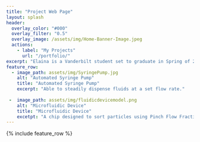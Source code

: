 ```yaml
---
title: "Project Web Page"
layout: splash
header:
  overlay_color: "#000"
  overlay_filter: "0.5"
  overlay_image: /assets/img/Home-Banner-Image.jpeg
  actions:
    - label: "My Projects"
      url: "/portfolio/"
excerpt: "Elaina is a Vanderbilt student set to graduate in Spring of 2027, she is majoring in Mechanical Engineering and minoring in Digital Fabrication."
feature_row:
  - image_path: assets/img/SyringePump.jpg
    alt: "Automated Syringe Pump"
    title: "Automated Syringe Pump"
    excerpt: "Able to steadily dispense fluids at a set flow rate."
    
 -  image_path: assets/img/fluidicdevicemodel.png
    alt: "Microfluidic Device"
    title: "Microfluidic Device"
    excetpt: "A chip designed to sort particles using Pinch Flow Fractionation."
---
```


{% include feature_row %}


